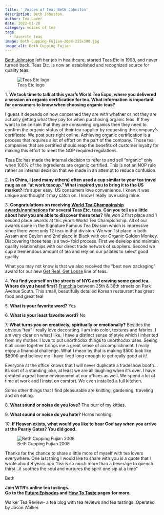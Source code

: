 ```yaml
---
title: ' Voices of Tea: Beth Johnston'
description: Beth Johnston.
author: Tea Lover
date: 2022-01-20
category: voices of tea
tags:
  - favorite teas
image: Beth-Cupping-Fujian-2008-225x300.jpg
image_alt: Beth Cupping Fujian
---
```


[Beth Johnston](https://www.teasetc.com/our-story) left her job in healthcare, started Teas Etc in 1998, and never turned back. Teas Etc. is now an established and recognized source for quality teas.

<!-- image -->
<figure>
    <img class="rounded" src="/img/Teas-Etc-logo.JPG" alt="Teas Etc logo">
    <figcaption>Teas Etc logo</figcaption>
</figure>

1\. **We took time to talk at this year’s World Tea Expo, where you delivered a session on organic certification for tea. What information is important for consumers to know when choosing organic teas?**

I guess it depends on how concerned they are with whether or not they are actually getting what they pay for when purchasing organic teas. If they want to be certain that they are consuming organics then they need to confirm the organic status of their tea supplier by requesting the company’s certificate. We post ours right online. Achieving organic certification is a process that requires a lot of effort on the part of the company. Those tea companies that are certified should reap the benefits of customer loyalty for making this effort to meet the NOP required regulations.

Teas Etc has made the internal decision to refer to and sell “organic” only when 100% of the ingredients are organic certified. This is not an NOP rule rather an internal decision that we made in an attempt to reduce confusion.

2\. **In China, I (and many others) often used a cup similar to your tea travel mug as an “at work teacup.” What inspired you to bring it to the US market?** It’s super easy. US consumers love convenience. I knew it was unique and thought it may catch on. I know I really love using mine.

3\. **Congratulations on receiving [World Tea Champoinship awards/nominations](http://www.worldteaexpo.com/index.php?option=com_content&view=article&id=1088:2009-world-tea-champions&catid=40:winners&Itemid=466) for several Teas Etc. teas. Can you tell us a little about how you are able to discover these teas?** We won 2 first place and 1 second place awards at this year’s World Tea Championship. All of our awards came in the Signature Famous Tea Division which is impressive since there were only 12 teas in that division. We won 1st place in both Assam and Ceylon and 2nd place in Black with our Organic Golden Monkey. Discovering those teas is a two- fold process. First we develop and maintain quality relationships with our direct trade network of suppliers. Second we cup a tremendous amount of tea and rely on our palates to select good quality.

What you may not know is that we also received the “best new packaging” award for our new [Get Real, Get Loose](http://www.teasetc.com/viewrelease.asp?id=28) line of teas.

4\. **You find yourself on the streets of NYC and craving some good tea. Where do you head first?** [Franchia](http://franchia.com/) between 35th & 36th streets on Park Avenue South. This small, beautifully detailed Korean restaurant has great food and great tea!

5\. **What is your favorite word?** Yes

6\. **What is your least favorite word?** No

7\. **What turns you on creatively, spiritually or emotionally?** Besides the obvious “tea” I really love decorating. I am into color, textures and fabrics. I am very clear on what I like. I have a distinct sense of style which I inherited from my mother. I love to put unorthodox things to unorthodox uses. Seeing it all come together brings me a great sense of accomplishment. I really enjoy a financial challenge. What I mean by that is making $500 look like $5000 and believe me I have lived long enough to get really good at it!

Everyone at the office knows that I will never duplicate a tradeshow booth…its sort of a standing joke, at least we are all laughing when it’s over. I have created a great home environment at our offices as well. We spend a lot of time at work and I insist on comfort. We even installed a full kitchen.

Some other things that I find pleasurable are knitting, gardening, traveling and oh eating.

8\. **What sound or noise do you love?** The purr of my kitties.

9\. **What sound or noise do you hate?** Horns honking.

10\. **If Heaven exists, what would you like to hear God say when you arrive at the Pearly Gates? You did good.**

<!-- image -->
<figure>
    <img class="rounded" src="/img/Beth-Cupping-Fujian-2008-225x300.jpg" alt="Beth Cupping Fujian 2008">
    <figcaption>Beth Cupping Fujian 2008</figcaption>
</figure>

Thanks for the chance to share a little more of myself with tea lovers everywhere. One last thing I would like to share with you is a quote that I wrote about 8 years ago “tea is so much more than a beverage to quench thirst…it soothes the soul and nurtures the spirit one sip at a time”

Beth

**Join WTR’s online tea tastings.**  
**Go to the** **[Future Episodes](https://web.archive.org/web/20210304152314/http://walkerteareview.com//?page_id=527) and [How To Taste](https://web.archive.org/web/20210304152314/http://walkerteareview.com//?page_id=1423) pages** **for more.**

Walker Tea Review- a tea blog with tea reviews and tea tastings. Operated by Jason Walker.
